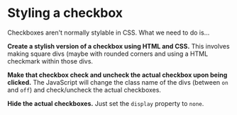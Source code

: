 # Styling a checkbox

Checkboxes aren't normally stylable in CSS. What we need to do is...

**Create a stylish version of a checkbox using HTML and CSS.**
This involves making square divs (maybe with rounded corners and using a HTML checkmark within those divs.

**Make that checkbox check and uncheck the actual checkbox upon being clicked.**
The JavaScript will change the class name of the divs (between `on` and `off`) and check/uncheck the actual checkboxes.

**Hide the actual checkboxes.**
Just set the `display` property to `none`.

